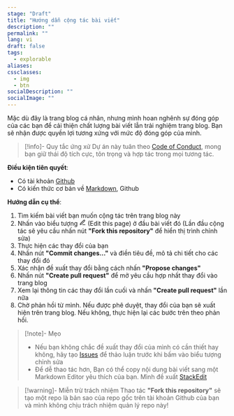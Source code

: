 ```yaml
---
stage: "Draft"
title: "Hướng dẫn cộng tác bài viết"
description: ""
permalink: ""
lang: vi
draft: false
tags:
  - explorable
aliases: 
cssclasses:
  - img
  - btn
socialDescription: ""
socialImage: ""
---
```


Mặc dù đây là trang blog cá nhân, nhưng mình hoan nghênh sự đóng góp của các bạn để cải thiện chất lượng bài viết lẫn trải nghiệm trang blog. Bạn sẽ nhận được quyền lợi tương xứng với mức độ đóng góp của mình.  

> [!info]- Quy tắc ứng xử 
> Dự án này tuân theo [Code of Conduct](https://github.com/PhDoanh/blog/blob/v4/CODE_OF_CONDUCT.md), mong bạn giữ thái độ tích cực, tôn trọng và hợp tác trong mọi tương tác.

**Điều kiện tiên quyết**:
- Có tài khoản [Github](https://github.com/)
- Có kiến thức cơ bản về [Markdown](https://www.markdownguide.org/), Github

**Hướng dẫn cụ thể**:
1. Tìm kiếm bài viết bạn muốn cộng tác trên trang blog này 
2. Nhấn vào biểu tượng <svg xmlns="http://www.w3.org/2000/svg" width="15" height="15" viewBox="0 0 24 24" fill="none" stroke="currentColor" stroke-width="2" stroke-linecap="round" stroke-linejoin="round" class="lucide lucide-pen-line-icon lucide-pen-line"><path d="M12 20h9"/><path d="M16.376 3.622a1 1 0 0 1 3.002 3.002L7.368 18.635a2 2 0 0 1-.855.506l-2.872.838a.5.5 0 0 1-.62-.62l.838-2.872a2 2 0 0 1 .506-.854z"/></svg> (Edit this page) ở đầu bài viết đó (Lần đầu cộng tác sẽ yêu cầu nhấn nút **"Fork this repository"** để hiển thị trình chỉnh sửa)
3. Thực hiện các thay đổi của bạn
4. Nhấn nút **"Commit changes..."** và điền tiêu đề, mô tả chi tiết cho các thay đổi đó
5. Xác nhận đề xuất thay đổi bằng cách nhấn **"Propose changes"**
6. Nhấn nút **"Create pull request"** để mở yêu cầu hợp nhất thay đổi vào trang blog
7. Xem lại thông tin các thay đổi lần cuối và nhấn **"Create pull request"** lần nữa 
8. Chờ phản hồi từ mình. Nếu được phê duyệt, thay đổi của bạn sẽ xuất hiện trên trang blog. Nếu không, thực hiện lại các bước trên theo phản hồi.

> [!note]- Mẹo
> - Nếu bạn không chắc đề xuất thay đổi của mình có cần thiết hay không, hãy tạo [Issues](https://github.com/PhDoanh/content/issues/new?template=feature_request.md) để thảo luận trước khi bấm vào biểu tượng chỉnh sửa
> - Để dễ thao tác hơn, Bạn có thể copy nội dung bài viết sang một Markdown Editor yêu thích của bạn. Mình đề xuất [StackEdit](https://stackedit.io/)

> [!warning]- Miễn trừ trách nhiệm
> Thao tác **"Fork this repository"** sẽ tạo một repo là bản sao của repo gốc trên tài khoản Github của bạn và mình không chịu trách nhiệm quản lý repo này!